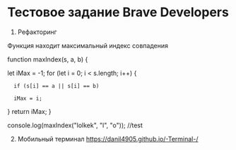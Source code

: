 # Тестовое задание Brave Developers

1. Рефакторинг

Функция находит максимальный индекс совпадения

function maxIndex(s, a, b) {

  let iMax = -1;
  for (let i = 0; i < s.length; i++) {
      
      if (s[i] == a || s[i] == b) 
      
      iMax = i;
      
  }
  return iMax;
  }

console.log(maxIndex("lolkek", "l", "o")); //test

2. Мобильный терминал  https://danil4905.github.io/-Terminal-/
